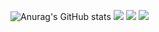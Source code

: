 

<!--
**Joyanggi/Joyanggi** is a ✨ _special_ ✨ repository because its `README.md` (this file) appears on your GitHub profile.

Here are some ideas to get you started:

- 🔭 I’m currently working on ...
- 🌱 I’m currently learning ...
- 👯 I’m looking to collaborate on ...
- 🤔 I’m looking for help with ...
- 💬 Ask me about ...
- 📫 How to reach me: ...
- 😄 Pronouns: ...
- ⚡ Fun fact: ...
-->
![Anurag's GitHub stats](https://github-readme-stats.vercel.app/api?username=Joyanggi&show_icons=true&theme=radical)
<img src='https://img.shields.io/badge/-Java-brightgreen'>
<img src='https://img.shields.io/badge/-Spring-yellow'>
<img src='https://img.shields.io/badge/-Oracle-green'>
